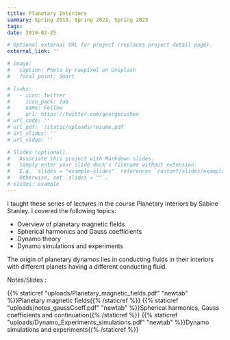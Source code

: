 ```yaml
---
title: Planetary Interiors
summary: Spring 2019, Spring 2021, Spring 2023
tags:
date: 2019-02-25

# Optional external URL for project (replaces project detail page).
external_link: ''

# image:
#   caption: Photo by rawpixel on Unsplash
#   focal_point: Smart

# links:
#   - icon: twitter
#     icon_pack: fab
#     name: Follow
#     url: https://twitter.com/georgecushen
# url_code: ''
# url_pdf: '/static/uploads/resume.pdf'
# url_slides: ''
# url_video: ''

# Slides (optional).
#   Associate this project with Markdown slides.
#   Simply enter your slide deck's filename without extension.
#   E.g. `slides = "example-slides"` references `content/slides/example-slides.md`.
#   Otherwise, set `slides = ""`.
# slides: example
---
```


I taught these series of lectures in the course Planetary Interiors by Sabine Stanley. I covered the following topics:

- Overview of planetary magnetic fields
- Spherical harmonics and Gauss coefficients
- Dynamo theory
- Dynamo simulations and experiments

The origin of planetary dynamos lies in conducting fluids in their interiors with different planets having a different conducting fluid.

Notes/Slides :

 {{% staticref "uploads/Planetary_magnetic_fields.pdf" "newtab" %}}Planetary magnetic fields{{% /staticref %}}
 {{% staticref "uploads/notes_gaussCoeff.pdf" "newtab" %}}Spherical harmonics, Gauss coefficients and continuation{{% /staticref %}}
 {{% staticref "uploads/Dynamo_Experiments_simulations.pdf" "newtab" %}}Dynamo simulations and experiments{{% /staticref %}}

